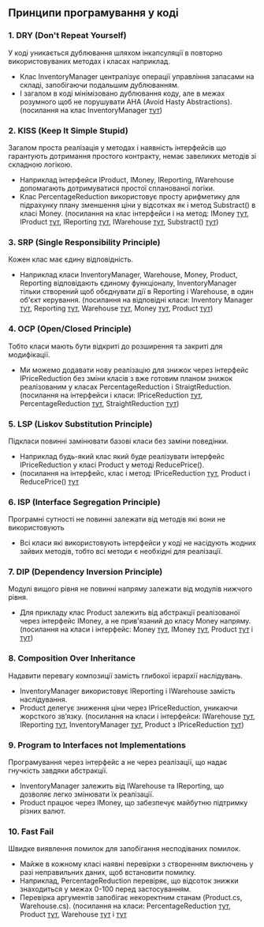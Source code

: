 ## Принципи програмування у коді
### 1. DRY (Don't Repeat Yourself)

У коді уникається дублювання шляхом інкапсуляції в повторно використовуваних методах і класах наприклад.
- Клас InventoryManager централізує операції управління запасами на складі, запобігаючи подальшим дублюванням.
- І загалом в коді мінімізовано дублювання коду, але в межах розумного щоб не порушувати AHA (Avoid Hasty Abstractions).
(посилання на клас InventoryManager [тут](https://github.com/Hokaigo/Software-design/blob/main/softwart-design-lab-1/ClassLibrary/InventoryManager.cs#L1-L45))

### 2. KISS (Keep It Simple Stupid)

Загалом проста реалізація у методах і наявність інтерфейсів що гарантують дотримання простого контракту, немає завеликих методів зі складною логікою.
- Наприклад інтерфейси IProduct, IMoney, IReporting, IWarehouse допомагають дотримуватися простої спланованої логіки.
- Клас PercentageReduction використовує просту арифметику для підрахунку плану зменшення ціни у відсотках як і метод Substract() в класі Money.
(посилання на клас інтерфейси і на метод: IMoney [тут](https://github.com/Hokaigo/Software-design/blob/main/softwart-design-lab-1/ClassLibrary/Interfaces/IMoney.cs#L1-L12), IProduct [тут](https://github.com/Hokaigo/Software-design/blob/main/softwart-design-lab-1/ClassLibrary/Interfaces/IProduct.cs#L1-L9), IReporting [тут](https://github.com/Hokaigo/Software-design/blob/main/softwart-design-lab-1/ClassLibrary/Interfaces/IReporting.cs#L1-L9), IWarehouse [тут](https://github.com/Hokaigo/Software-design/blob/main/softwart-design-lab-1/ClassLibrary/Interfaces/IWarehouse.cs#L1-L9), Substract() [тут](https://github.com/Hokaigo/Software-design/blob/main/softwart-design-lab-1/ClassLibrary/Money.cs#L56-L66))

 ### 3. SRP (Single Responsibility Principle)

Кожен клас має єдину відповідність.
- Наприклад класи InventoryManager, Warehouse, Money, Product, Reporting відповідають єдиному функціоналу, InventoryManager тільки створений щоб обєднувати дії в Reporting і Warehouse, в один об'єкт керування.
(посилання на відповідні класи: Inventory Manager [тут](https://github.com/Hokaigo/Software-design/blob/main/softwart-design-lab-1/ClassLibrary/InventoryManager.cs), Reporting [тут](https://github.com/Hokaigo/Software-design/blob/main/softwart-design-lab-1/ClassLibrary/Reporting.cs), Warehouse [тут](https://github.com/Hokaigo/Software-design/blob/main/softwart-design-lab-1/ClassLibrary/Warehouse.cs), Money [тут](https://github.com/Hokaigo/Software-design/blob/main/softwart-design-lab-1/ClassLibrary/Money.cs), Product [тут](https://github.com/Hokaigo/Software-design/blob/main/softwart-design-lab-1/ClassLibrary/Product.cs))

### 4. OCP (Open/Closed Principle)

Тобто класи мають бути відкриті до розширення та закриті для модифікації.
- Ми можемо додавати нову реалізацію для знижок через інтерфейс IPriceReduction без зміни класів з вже готовим планом знижок реалізованим у класах PercentageReduction і StraigtReduction.
(посилання на інтерфейси і класи: IPriceReduction [тут](https://github.com/Hokaigo/Software-design/blob/main/softwart-design-lab-1/ClassLibrary/Interfaces/IPriceReduction.cs), PercentageReduction [тут](https://github.com/Hokaigo/Software-design/blob/main/softwart-design-lab-1/ClassLibrary/PriceReduction/PercentageReduction.cs), StraightReduction [тут](https://github.com/Hokaigo/Software-design/blob/main/softwart-design-lab-1/ClassLibrary/PriceReduction/StraightReduction.cs))

### 5. LSP (Liskov Substitution Principle)

Підкласи повинні замінювати базові класи без заміни поведінки.
- Наприклад будь-який клас який буде реалізувати інтерфейс IPriceReduction у класі Product у методі ReducePrice().
- (посилання на інтерфейс, клас і метод: IPriceReduction [тут](https://github.com/Hokaigo/Software-design/blob/main/softwart-design-lab-1/ClassLibrary/Interfaces/IPriceReduction.cs), Product і ReducePrice() [тут](https://github.com/Hokaigo/Software-design/blob/main/softwart-design-lab-1/ClassLibrary/Product.cs#L17-21)

### 6. ISP (Interface Segregation Principle)

Програмні сутності не повинні залежати від методів які вони не використовують
- Всі класи які використовують інтерфейси у коді не насідують жодних зайвих методів, тобто всі методи є необхідні для реалізації.

### 7. DIP (Dependency Inversion Principle)

Модулі вищого рівня не повинні напряму залежати від модулів нижчого рівня.
- Для прикладу клас Product залежить від абстракції реалізованої через інтерфейс IMoney, а не прив'язаний до класу Money напряму.
(посилання на класи і інтерфейс: Money [тут](https://github.com/Hokaigo/Software-design/blob/main/softwart-design-lab-1/ClassLibrary/Money.cs), IMoney [тут](https://github.com/Hokaigo/Software-design/blob/main/softwart-design-lab-1/ClassLibrary/Interfaces/IMoney.cs), Product [тут](https://github.com/Hokaigo/Software-design/blob/main/softwart-design-lab-1/ClassLibrary/Product.cs#L8) і [тут](https://github.com/Hokaigo/Software-design/blob/main/softwart-design-lab-1/ClassLibrary/Product.cs#L10))

### 8.  Composition Over Inheritance

Надавити перевагу композиції замість глибокої ієрархії наслідувань.
- InventoryManager використовує IReporting і IWarehouse замість наслідування.
- Product делегує зниження ціни через IPriceReduction, уникаючи жорсткого зв’язку.
(посилання на класи і інтерфейси: IWarehouse [тут](https://github.com/Hokaigo/Software-design/blob/main/softwart-design-lab-1/ClassLibrary/Interfaces/IWarehouse.cs), IReporting [тут](https://github.com/Hokaigo/Software-design/blob/main/softwart-design-lab-1/ClassLibrary/Interfaces/IReporting.cs), InventoryManager [тут](https://github.com/Hokaigo/Software-design/blob/main/softwart-design-lab-1/ClassLibrary/InventoryManager.cs#L8-L9), Product з IPriceReduction [тут](https://github.com/Hokaigo/Software-design/blob/main/softwart-design-lab-1/ClassLibrary/Product.cs#L17))

### 9. Program to Interfaces not Implementations

Програмування через інтерфейс а не через реалізації, що надає гнучкість завдяки абстракції.
- InventoryManager залежить від IWarehouse та IReporting, що дозволяє легко змінювати їх реалізації.
- Product працює через IMoney, що забезпечує майбутню підтримку різних валют.

### 10. Fast Fail

Швидке виявлення помилок для запобігання несподіваних помилок.
- Майже в кожному класі наявні перевірки з створенням виключень у разі неправильних даних, щоб встановити помилку.
- Наприклад, PercentageReduction перевіряє, що відсоток знижки знаходиться у межах 0-100 перед застосуванням.
- Перевірка аргументів запобігає некоректним станам (Product.cs, Warehouse.cs).
(посилання на класи: PercentageReduction [тут](https://github.com/Hokaigo/Software-design/blob/main/softwart-design-lab-1/ClassLibrary/PriceReduction/PercentageReduction.cs#L11-L12), Product [тут](https://github.com/Hokaigo/Software-design/blob/main/softwart-design-lab-1/ClassLibrary/Product.cs#L19), Warehouse [тут](https://github.com/Hokaigo/Software-design/blob/main/softwart-design-lab-1/ClassLibrary/Warehouse.cs#L16-17) і [тут](https://github.com/Hokaigo/Software-design/blob/main/softwart-design-lab-1/ClassLibrary/Warehouse.cs#L27-L29)
